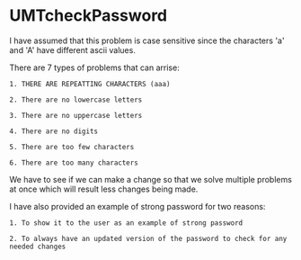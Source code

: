 # UMTcheckPassword
I have assumed that this problem is case sensitive since the characters 'a' and 'A' have different ascii values. 

  

There are 7 types of problems that can arrise: 

	1. THERE ARE REPEATTING CHARACTERS (aaa) 

	2. There are no lowercase letters 

	3. There are no uppercase letters 

	4. There are no digits 

	5. There are too few characters 

	6. There are too many characters 

We have to see if we can make a change so that we solve multiple problems at once which will result less changes being made. 

I have also provided an example of strong password for two reasons: 

	1. To show it to the user as an example of strong password 

	2. To always have an updated version of the password to check for any needed changes 

 
